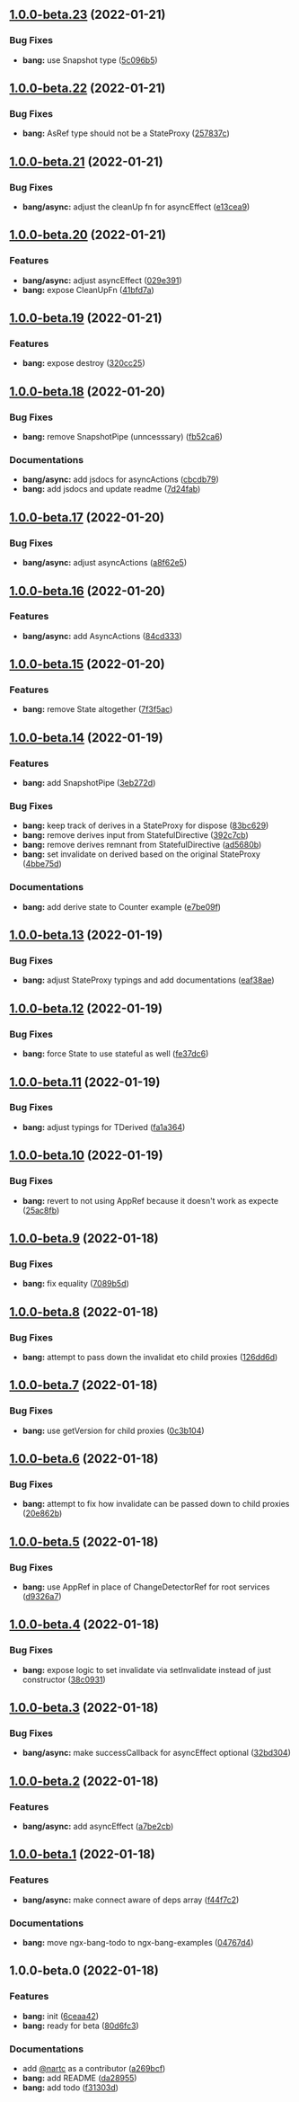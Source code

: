 ## [1.0.0-beta.23](https://github.com/nartc/nartc-workspace/compare/ngx-bang-v1.0.0-beta.22...ngx-bang-v1.0.0-beta.23) (2022-01-21)


### Bug Fixes

* **bang:** use Snapshot type ([5c096b5](https://github.com/nartc/nartc-workspace/commit/5c096b5cc4a35d7dd1c7dde1c7c35dc5ba0b66a0))

## [1.0.0-beta.22](https://github.com/nartc/nartc-workspace/compare/ngx-bang-v1.0.0-beta.21...ngx-bang-v1.0.0-beta.22) (2022-01-21)


### Bug Fixes

* **bang:** AsRef type should not be a StateProxy ([257837c](https://github.com/nartc/nartc-workspace/commit/257837ce130d75ef0456857023114ca65b1099a0))

## [1.0.0-beta.21](https://github.com/nartc/nartc-workspace/compare/ngx-bang-v1.0.0-beta.20...ngx-bang-v1.0.0-beta.21) (2022-01-21)


### Bug Fixes

* **bang/async:** adjust the cleanUp fn for asyncEffect ([e13cea9](https://github.com/nartc/nartc-workspace/commit/e13cea97f6ff062642f728a81385257fc6184e15))

## [1.0.0-beta.20](https://github.com/nartc/nartc-workspace/compare/ngx-bang-v1.0.0-beta.19...ngx-bang-v1.0.0-beta.20) (2022-01-21)


### Features

* **bang/async:** adjust asyncEffect ([029e391](https://github.com/nartc/nartc-workspace/commit/029e391a25bb21d3acf1bd43cfd11d9d1a400c28))
* **bang:** expose CleanUpFn ([41bfd7a](https://github.com/nartc/nartc-workspace/commit/41bfd7aeeb8d48a4436c6d1251a8fe40b80c9561))

## [1.0.0-beta.19](https://github.com/nartc/nartc-workspace/compare/ngx-bang-v1.0.0-beta.18...ngx-bang-v1.0.0-beta.19) (2022-01-21)


### Features

* **bang:** expose destroy ([320cc25](https://github.com/nartc/nartc-workspace/commit/320cc25ca8986a42b0952e86c0c29588c54b79b2))

## [1.0.0-beta.18](https://github.com/nartc/nartc-workspace/compare/ngx-bang-v1.0.0-beta.17...ngx-bang-v1.0.0-beta.18) (2022-01-20)


### Bug Fixes

* **bang:** remove SnapshotPipe (unncesssary) ([fb52ca6](https://github.com/nartc/nartc-workspace/commit/fb52ca6d91bd43c4dd84d9a94e37973bca161474))


### Documentations

* **bang/async:** add jsdocs for asyncActions ([cbcdb79](https://github.com/nartc/nartc-workspace/commit/cbcdb790dffc505db319baf6040bcba69c050797))
* **bang:** add jsdocs and update readme ([7d24fab](https://github.com/nartc/nartc-workspace/commit/7d24fab57fbb0dfcbbfcd137abd9921d5bc3661c))

## [1.0.0-beta.17](https://github.com/nartc/nartc-workspace/compare/ngx-bang-v1.0.0-beta.16...ngx-bang-v1.0.0-beta.17) (2022-01-20)


### Bug Fixes

* **bang/async:** adjust asyncActions ([a8f62e5](https://github.com/nartc/nartc-workspace/commit/a8f62e5595942ae0144ee9b427bd6f2f2c372608))

## [1.0.0-beta.16](https://github.com/nartc/nartc-workspace/compare/ngx-bang-v1.0.0-beta.15...ngx-bang-v1.0.0-beta.16) (2022-01-20)


### Features

* **bang/async:** add AsyncActions ([84cd333](https://github.com/nartc/nartc-workspace/commit/84cd3339e50b4835099afc904ad4a48e5428a906))

## [1.0.0-beta.15](https://github.com/nartc/nartc-workspace/compare/ngx-bang-v1.0.0-beta.14...ngx-bang-v1.0.0-beta.15) (2022-01-20)


### Features

* **bang:** remove State altogether ([7f3f5ac](https://github.com/nartc/nartc-workspace/commit/7f3f5ac28900ecd4e5f951e9049ee3cf2616cace))

## [1.0.0-beta.14](https://github.com/nartc/nartc-workspace/compare/ngx-bang-v1.0.0-beta.13...ngx-bang-v1.0.0-beta.14) (2022-01-19)


### Features

* **bang:** add SnapshotPipe ([3eb272d](https://github.com/nartc/nartc-workspace/commit/3eb272d7fc92dc9c7bfee5e679a23b3c108fbfba))


### Bug Fixes

* **bang:** keep track of derives in a StateProxy for dispose ([83bc629](https://github.com/nartc/nartc-workspace/commit/83bc6294ce29d2c8121556108fc94eff06af0ea6))
* **bang:** remove derives input from StatefulDirective ([392c7cb](https://github.com/nartc/nartc-workspace/commit/392c7cbd7bd910766fdb82bc7a865c2de1d02e3f))
* **bang:** remove derives remnant from StatefulDirective ([ad5680b](https://github.com/nartc/nartc-workspace/commit/ad5680bb0444d9a1cb393baf9d7e409c295e8012))
* **bang:** set invalidate on derived based on the original StateProxy ([4bbe75d](https://github.com/nartc/nartc-workspace/commit/4bbe75dd5dc7996276fa9dffa83aa3478f29b40d))


### Documentations

* **bang:** add derive state to Counter example ([e7be09f](https://github.com/nartc/nartc-workspace/commit/e7be09fcdaa78343f9d1b4185f41a562b3754677))

## [1.0.0-beta.13](https://github.com/nartc/nartc-workspace/compare/ngx-bang-v1.0.0-beta.12...ngx-bang-v1.0.0-beta.13) (2022-01-19)


### Bug Fixes

* **bang:** adjust StateProxy typings and add documentations ([eaf38ae](https://github.com/nartc/nartc-workspace/commit/eaf38ae82517f12ca687e1037ba225fea64b6012))

## [1.0.0-beta.12](https://github.com/nartc/nartc-workspace/compare/ngx-bang-v1.0.0-beta.11...ngx-bang-v1.0.0-beta.12) (2022-01-19)


### Bug Fixes

* **bang:** force State to use stateful as well ([fe37dc6](https://github.com/nartc/nartc-workspace/commit/fe37dc62ee3fc0460a9417a891a2fe3fe5f669ec))

## [1.0.0-beta.11](https://github.com/nartc/nartc-workspace/compare/ngx-bang-v1.0.0-beta.10...ngx-bang-v1.0.0-beta.11) (2022-01-19)


### Bug Fixes

* **bang:** adjust typings for TDerived ([fa1a364](https://github.com/nartc/nartc-workspace/commit/fa1a36425ef5fec98305b4ea4e30d9e7f193c3ab))

## [1.0.0-beta.10](https://github.com/nartc/nartc-workspace/compare/ngx-bang-v1.0.0-beta.9...ngx-bang-v1.0.0-beta.10) (2022-01-19)


### Bug Fixes

* **bang:** revert to not using AppRef because it doesn't work as expecte ([25ac8fb](https://github.com/nartc/nartc-workspace/commit/25ac8fbff9d3242441336a40bb658ad56e61a6d3))

## [1.0.0-beta.9](https://github.com/nartc/nartc-workspace/compare/ngx-bang-v1.0.0-beta.8...ngx-bang-v1.0.0-beta.9) (2022-01-18)


### Bug Fixes

* **bang:** fix equality ([7089b5d](https://github.com/nartc/nartc-workspace/commit/7089b5db3b9591aab5b524a50b05bf2b4c6b8cc0))

## [1.0.0-beta.8](https://github.com/nartc/nartc-workspace/compare/ngx-bang-v1.0.0-beta.7...ngx-bang-v1.0.0-beta.8) (2022-01-18)


### Bug Fixes

* **bang:** attempt to pass down the invalidat eto child proxies ([126dd6d](https://github.com/nartc/nartc-workspace/commit/126dd6d54cc405cfc3eb12a4d9b9992d87987ee7))

## [1.0.0-beta.7](https://github.com/nartc/nartc-workspace/compare/ngx-bang-v1.0.0-beta.6...ngx-bang-v1.0.0-beta.7) (2022-01-18)


### Bug Fixes

* **bang:** use getVersion for child proxies ([0c3b104](https://github.com/nartc/nartc-workspace/commit/0c3b1045a7c9dfb671d0615dd95f074158c371fe))

## [1.0.0-beta.6](https://github.com/nartc/nartc-workspace/compare/ngx-bang-v1.0.0-beta.5...ngx-bang-v1.0.0-beta.6) (2022-01-18)


### Bug Fixes

* **bang:** attempt to fix how invalidate can be passed down to child proxies ([20e862b](https://github.com/nartc/nartc-workspace/commit/20e862b9a7f38e757438f114e66a07994297a08b))

## [1.0.0-beta.5](https://github.com/nartc/nartc-workspace/compare/ngx-bang-v1.0.0-beta.4...ngx-bang-v1.0.0-beta.5) (2022-01-18)


### Bug Fixes

* **bang:** use AppRef in place of ChangeDetectorRef for root services ([d9326a7](https://github.com/nartc/nartc-workspace/commit/d9326a75dbb794f5b33bcf89e4a64f8661be32fc))

## [1.0.0-beta.4](https://github.com/nartc/nartc-workspace/compare/ngx-bang-v1.0.0-beta.3...ngx-bang-v1.0.0-beta.4) (2022-01-18)


### Bug Fixes

* **bang:** expose logic to set invalidate via setInvalidate instead of just constructor ([38c0931](https://github.com/nartc/nartc-workspace/commit/38c09316915f71edda59dacb03be256b62b0acdc))

## [1.0.0-beta.3](https://github.com/nartc/nartc-workspace/compare/ngx-bang-v1.0.0-beta.2...ngx-bang-v1.0.0-beta.3) (2022-01-18)


### Bug Fixes

* **bang/async:** make successCallback for asyncEffect optional ([32bd304](https://github.com/nartc/nartc-workspace/commit/32bd30454de8197001b16a29cf1ccd3462452c22))

## [1.0.0-beta.2](https://github.com/nartc/nartc-workspace/compare/ngx-bang-v1.0.0-beta.1...ngx-bang-v1.0.0-beta.2) (2022-01-18)


### Features

* **bang/async:** add asyncEffect ([a7be2cb](https://github.com/nartc/nartc-workspace/commit/a7be2cb6581f911cf7180a3591446ab711298409))

## [1.0.0-beta.1](https://github.com/nartc/nartc-workspace/compare/ngx-bang-v1.0.0-beta.0...ngx-bang-v1.0.0-beta.1) (2022-01-18)


### Features

* **bang/async:** make connect aware of deps array ([f44f7c2](https://github.com/nartc/nartc-workspace/commit/f44f7c235c2c29901aa617e2b8227d5c2abdef67))


### Documentations

* **bang:** move ngx-bang-todo to ngx-bang-examples ([04767d4](https://github.com/nartc/nartc-workspace/commit/04767d4c5f972a9c4b8cc65a60a0272022780bc7))

## 1.0.0-beta.0 (2022-01-18)


### Features

* **bang:** init ([6ceaa42](https://github.com/nartc/nartc-workspace/commit/6ceaa42a2d938f19de0a1d37d25eaabc07967c92))
* **bang:** ready for beta ([80d6fc3](https://github.com/nartc/nartc-workspace/commit/80d6fc3477a7ea5e5416886aa152e5fbbdf40fdb))


### Documentations

* add [@nartc](https://github.com/nartc) as a contributor ([a269bcf](https://github.com/nartc/nartc-workspace/commit/a269bcf96a43fc98b442b1148c1781a6ad9167a4))
* **bang:** add README ([da28955](https://github.com/nartc/nartc-workspace/commit/da2895569526d94fe4b1bf2b3aa6085e8a0f0505))
* **bang:** add todo ([f31303d](https://github.com/nartc/nartc-workspace/commit/f31303d1aff3114a8420e6aeec9d36bc6dfa49c2))


